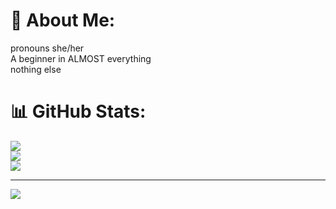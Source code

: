 # 💫 About Me:
pronouns she/her<br>A beginner in ALMOST everything<br>nothing else

# 📊 GitHub Stats:
![](https://github-readme-stats.vercel.app/api?username=kasturikasturi62&theme=dark&hide_border=false&include_all_commits=false&count_private=false)<br/>
![](https://github-readme-streak-stats.herokuapp.com/?user=kasturikasturi62&theme=dark&hide_border=false)<br/>
![](https://github-readme-stats.vercel.app/api/top-langs/?username=kasturikasturi62&theme=dark&hide_border=false&include_all_commits=false&count_private=false&layout=compact)

---
[![](https://visitcount.itsvg.in/api?id=kasturikasturi62&icon=0&color=0)](https://visitcount.itsvg.in)

<!-- Proudly created with GPRM ( https://gprm.itsvg.in ) -->
